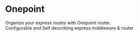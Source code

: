 
# Onepoint

Organize your express routes with Onepoint router.<br/> 
Configurable and Self describing express middleware & router

